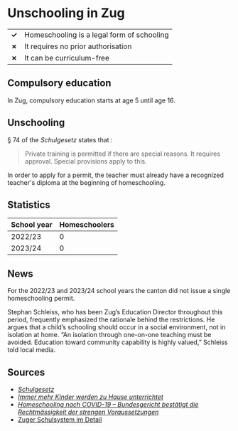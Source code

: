 # Unschooling in Zug

|       |                                            |
| ----- | ------------------------------------------ |
| **✓** | Homeschooling is a legal form of schooling |
| **✗** | It requires no prior authorisation         |
| **✗** | It can be curriculum-free                  |

## Compulsory education

In Zug, compulsory education starts at age 5 until age 16.

## Unschooling

§ 74 of the _Schulgesetz_ states that :

> Private training is permitted if there are special reasons. It requires approval. Special provisions apply to this.

In order to apply for a permit, the teacher must already have a recognized teacher's diploma at the beginning of homeschooling.

## Statistics

| School year | Homeschoolers |
| ----------- | ------------- |
| 2022/23     | 0             |
| 2023/24     | 0             |

## News

For the 2022/23 and 2023/24 school years the canton did not issue a single homeschooling permit.

Stephan Schleiss, who has been Zug’s Education Director throughout this period, frequently emphasized the rationale behind the restrictions. He argues that a child’s schooling should occur in a social environment, not in isolation at home. “An isolation through one-on-one teaching must be avoided. Education toward community capability is highly valued,” Schleiss told local media.

## Sources

- [_Schulgesetz_](https://bgs.zg.ch/app/de/texts_of_law/412.11)
- [_Immer mehr Kinder werden zu Hause unterrichtet_](https://www.srf.ch/radio-srf-1/homeschooling-in-der-schweiz-immer-mehr-kinder-werden-zu-hause-unterrichtet#:~:text=Im%20Tessin%20ist%20Homeschooling%20verboten,zur%20Gemeinschaftsf%C3%A4higkeit%20wird%20hoch%20gewichtet%C2%BB)
- [_Homeschooling nach COVID-19 – Bundesgericht bestätigt die Rechtmässigkeit der strengen Voraussetzungen_](https://www.reichlinhess.ch/2020/07/16/homeschooling-nach-covid-19-bundesgericht-bestaetigt-die-rechtmaessigkeit-der-strengen-voraussetzungen/#:~:text=Bildungsangebot%20sicherstellt%20und%20,ein%20anerkanntes%20Lehrerdiplom%20verf%C3%BCgen%20muss)
- [Zuger Schulsystem im Detail](https://zg.ch/en/dam/jcr:99448b7f-93ee-4e92-9b58-f87f9d8feb8a/Zuger%2520Schulsystem%2520im%2520Detail%2520Englisch.pdf&ved=2ahUKEwichsKBmOaMAxVdF1kFHXgdKcsQFnoECB4QAQ&usg=AOvVaw3YvbQnAziwEobGvsnNuMzy)
